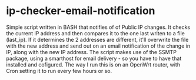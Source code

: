 # ip-checker-email-notification
Simple script written in BASH that notifies of of Public IP changes. It checks the current IP address and then compares it to the one last writen to a file (last_ip). If it determines the 2 addresses are different, it'll overwrite the file with the new address and send out on an email notification of the change in IP, along with the new IP address. The script makes use of the SSMTP package, using a smarthost for email delivery - so you have to have that installed and cofigured. The way I run this is on an OpenWrt router, with Cron setting it to run every few hours or so.
